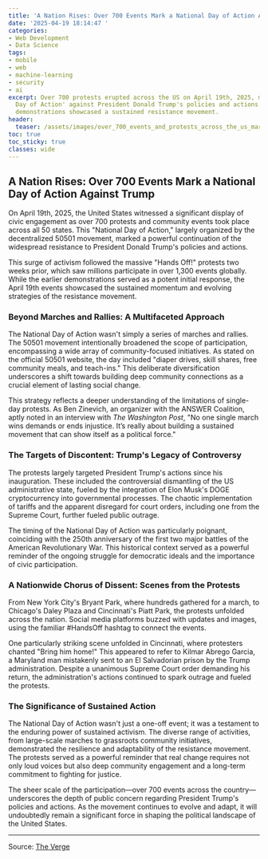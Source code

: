 ```yaml
---
title: 'A Nation Rises: Over 700 Events Mark a National Day of Action Against Trump'
date: '2025-04-19 18:14:47 '
categories:
- Web Development
- Data Science
tags:
- mobile
- web
- machine-learning
- security
- ai
excerpt: Over 700 protests erupted across the US on April 19th, 2025, marking a 'National
  Day of Action' against President Donald Trump's policies and actions.  The widespread
  demonstrations showcased a sustained resistance movement.
header:
  teaser: /assets/images/over_700_events_and_protests_across_the_us_mark__a_20250419181447.jpg
toc: true
toc_sticky: true
classes: wide
---
```


## A Nation Rises: Over 700 Events Mark a National Day of Action Against Trump

On April 19th, 2025, the United States witnessed a significant display of civic engagement as over 700 protests and community events took place across all 50 states.  This "National Day of Action," largely organized by the decentralized 50501 movement, marked a powerful continuation of the widespread resistance to President Donald Trump's policies and actions.

This surge of activism followed the massive "Hands Off!" protests two weeks prior, which saw millions participate in over 1,300 events globally.  While the earlier demonstrations served as a potent initial response, the April 19th events showcased the sustained momentum and evolving strategies of the resistance movement.

### Beyond Marches and Rallies: A Multifaceted Approach

The National Day of Action wasn't simply a series of marches and rallies.  The 50501 movement intentionally broadened the scope of participation, encompassing a wide array of community-focused initiatives.  As stated on the official 50501 website, the day included "diaper drives, skill shares, free community meals, and teach-ins." This deliberate diversification underscores a shift towards building deep community connections as a crucial element of lasting social change.

This strategy reflects a deeper understanding of the limitations of single-day protests.  As Ben Zinevich, an organizer with the ANSWER Coalition, aptly noted in an interview with *The Washington Post*, "No one single march wins demands or ends injustice. It’s really about building a sustained movement that can show itself as a political force."

### The Targets of Discontent: Trump's Legacy of Controversy

The protests largely targeted President Trump's actions since his inauguration.  These included the controversial dismantling of the US administrative state, fueled by the integration of Elon Musk's DOGE cryptocurrency into governmental processes.  The chaotic implementation of tariffs and the apparent disregard for court orders, including one from the Supreme Court, further fueled public outrage.

The timing of the National Day of Action was particularly poignant, coinciding with the 250th anniversary of the first two major battles of the American Revolutionary War.  This historical context served as a powerful reminder of the ongoing struggle for democratic ideals and the importance of civic participation.

### A Nationwide Chorus of Dissent: Scenes from the Protests

From New York City's Bryant Park, where hundreds gathered for a march, to Chicago's Daley Plaza and Cincinnati's Piatt Park, the protests unfolded across the nation.  Social media platforms buzzed with updates and images, using the familiar #HandsOff hashtag to connect the events.

One particularly striking scene unfolded in Cincinnati, where protesters chanted "Bring him home!"  This appeared to refer to Kilmar Abrego Garcia, a Maryland man mistakenly sent to an El Salvadorian prison by the Trump administration. Despite a unanimous Supreme Court order demanding his return, the administration's actions continued to spark outrage and fueled the protests.

### The Significance of Sustained Action

The National Day of Action wasn't just a one-off event; it was a testament to the enduring power of sustained activism.  The diverse range of activities, from large-scale marches to grassroots community initiatives, demonstrated the resilience and adaptability of the resistance movement.  The protests served as a powerful reminder that real change requires not only loud voices but also deep community engagement and a long-term commitment to fighting for justice.

The sheer scale of the participation—over 700 events across the country—underscores the depth of public concern regarding President Trump's policies and actions.  As the movement continues to evolve and adapt, it will undoubtedly remain a significant force in shaping the political landscape of the United States.


---

Source: [The Verge](https://www.theverge.com/news/652341/nation-day-of-action-50501-protests-50-states)